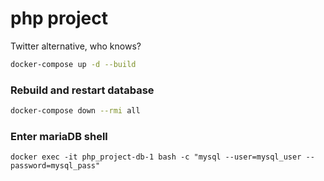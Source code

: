 # php project
Twitter alternative, who knows?

```bash
docker-compose up -d --build
```

### Rebuild and restart database 
```bash
docker-compose down --rmi all
```

### Enter mariaDB shell 
```
docker exec -it php_project-db-1 bash -c "mysql --user=mysql_user --password=mysql_pass"
```
